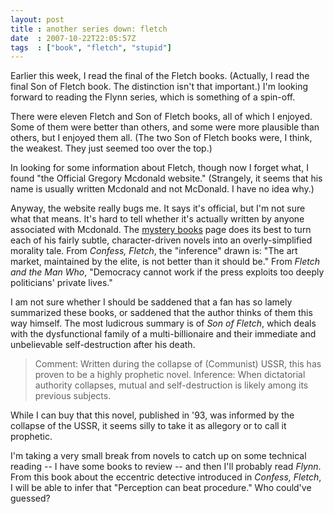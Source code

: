 ```yaml
---
layout: post
title : another series down: fletch
date  : 2007-10-22T22:05:57Z
tags  : ["book", "fletch", "stupid"]
---
```

Earlier this week, I read the final of the Fletch books.  (Actually, I read the
final Son of Fletch book.  The distinction isn't that important.)  I'm looking
forward to reading the Flynn series, which is something of a spin-off.

There were eleven Fletch and Son of Fletch books, all of which I enjoyed.  Some
of them were better than others, and some were more plausible than others, but
I enjoyed them all.  (The two Son of Fletch books were, I think, the weakest.
They just seemed too over the top.)

In looking for some information about Fletch, though now I forget what, I found
"the Official Gregory Mcdonald website."  (Strangely, it seems that his name is
usually written Mcdonald and not McDonald.  I have no idea why.)

Anyway, the website really bugs me.  It says it's official, but I'm not sure
what that means.  It's hard to tell whether it's actually written by anyone
associated with Mcdonald.  The [mystery
books](http://www.gregorymcdonald.com/mysteries.html) page does its best to
turn each of his fairly subtle, character-driven novels into an
overly-simplified morality tale.  From *Confess, Fletch*, the "inference" drawn
is: "The art market, maintained by the elite, is not better than it should be."
From *Fletch and the Man Who*, "Democracy cannot work if the press exploits too
deeply politicians' private lives."

I am not sure whether I should be saddened that a fan has so lamely summarized
these books, or saddened that the author thinks of them this way himself.  The
most ludicrous summary is of *Son of Fletch*, which deals with the
dysfunctional family of a multi-billionaire and their immediate and
unbelievable self-destruction after his death.

> Comment: Written during the collapse of (Communist) USSR, this has proven
> to be a highly prophetic novel. Inference: When dictatorial authority
> collapses, mutual and self-destruction is likely among its previous 
> subjects.

While I can buy that this novel, published in '93, was informed by the collapse
of the USSR, it seems silly to take it as allegory or to call it prophetic.

I'm taking a very small break from novels to catch up on some technical reading
-- I have some books to review -- and then I'll probably read *Flynn*.  From
this book about the eccentric detective introduced in *Confess, Fletch*, I will
be able to infer that "Perception can beat procedure."  Who could've guessed?

